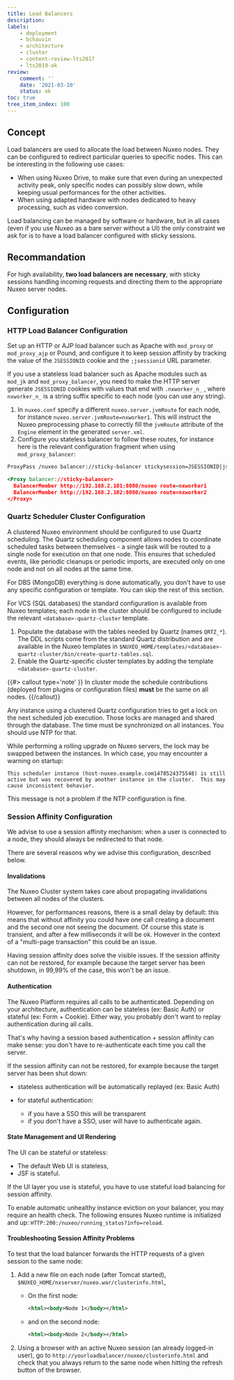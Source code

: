```yaml
---
title: Load Balancers
description: 
labels:
    - deployment
    - bchauvin
    - architecture
    - cluster
    - content-review-lts2017
    - lts2019-ok
review:
    comment: ''
    date: '2021-03-10'
    status: ok
toc: true
tree_item_index: 100
---
```


## Concept

Load balancers are used to allocate the load between Nuxeo nodes. They can be configured to redirect particular queries to specific nodes. This can be interesting in the following use cases:
- When using Nuxeo Drive, to make sure that even during an unexpected activity peak, only specific nodes can possibly slow down, while keeping usual performances for the other activities.
- When using adapted hardware with nodes dedicated to heavy processing, such as video conversion.

Load balancing can be managed by software or hardware, but in all cases (even if you use Nuxeo as a bare server without a UI) the only constraint we ask for is to have a load balancer configured with sticky sessions.

## Recommandation

For high availability, **two load balancers are necessary**, with sticky sessions handling incoming requests and directing them to the appropriate Nuxeo server nodes.

## Configuration

### HTTP Load Balancer Configuration

Set up an HTTP or AJP load balancer such as Apache with `mod_proxy` or `mod_proxy_ajp` or Pound, and configure it to keep session affinity by tracking the value of the `JSESSIONID` cookie and the `;jsessionid` URL parameter.

If you use a stateless load balancer such as Apache modules such as `mod_jk` and `mod_proxy_balancer`, you need to make the HTTP server generate `JSESSIONID` cookies with values that end with `.nxworker_n_` , where `nxworker_n_` is a string suffix specific to each node (you can use any string).

1.  In `nuxeo.conf` specify a different `nuxeo.server.jvmRoute` for each node, for instance `nuxeo.server.jvmRoute=nxworker1`.
    This will instruct the Nuxeo preprocessing phase to correctly fill the `jvmRoute` attribute of the `Engine` element in the generated `server.xml`.
2.  Configure you stateless balancer to follow these routes, for instance here is the relevant configuration fragment when using `mod_proxy_balancer`:

```xml
ProxyPass /nuxeo balancer://sticky-balancer stickysession=JSESSIONID|jsessionid  nofailover=On

<Proxy balancer://sticky-balancer>
  BalancerMember http://192.168.2.101:8080/nuxeo route=nxworker1
  BalancerMember http://192.168.2.102:8080/nuxeo route=nxworker2
</Proxy>

```

### Quartz Scheduler Cluster Configuration

A clustered Nuxeo environment should be configured to use Quartz scheduling. The Quartz scheduling component allows nodes to coordinate scheduled tasks between themselves - a single task will be routed to a single node for execution on that one node. This ensures that scheduled events, like periodic cleanups or periodic imports, are executed only on one node and not on all nodes at the same time.

For DBS (MongoDB) everything is done automatically, you don't have to use any specific configuration or template. You can skip the rest of this section.

For VCS (SQL databases) the standard configuration is available from Nuxeo templates; each node in the cluster should be configured to include the relevant `<database>-quartz-cluster` template.

1.  Populate the database with the tables needed by Quartz (names `QRTZ_*`).
    The DDL scripts come from the standard Quartz distribution and are available in the Nuxeo templates in `$NUXEO_HOME/templates/<database>-quartz-cluster/bin/create-quartz-tables.sql`.
2.  Enable the Quartz-specific cluster templates by adding the template `<database>-quartz-cluster`.

{{#> callout type='note' }}
In cluster mode the schedule contributions (deployed from plugins or configuration files) **must** be the same on all nodes.
{{/callout}}

Any instance using a clustered Quartz configuration tries to get a lock on the next scheduled job execution. Those locks are managed and shared through the database.
The time must be synchronized on all instances. You should use NTP for that.

While performing a rolling upgrade on Nuxeo servers, the lock may be swapped between the instances. In which case, you may encounter a warning on startup:
```
This scheduler instance (host-nuxeo.example.com1478524375548) is still active but was recovered by another instance in the cluster.  This may cause inconsistent behavior.
```
This message is not a problem if the NTP configuration is fine.

### Session Affinity Configuration

We advise to use a session affinity mechanism: when a user is connected to a node, they should always be redirected to that node.

There are several reasons why we advise this configuration, described below.

#### Invalidations

The Nuxeo Cluster system takes care about propagating invalidations between all nodes of the clusters.

However, for performances reasons, there is a small delay by default: this means that without affinity you could have one call creating a document and the second one not seeing the document. Of course this state is transient, and after a few milliseconds it will be ok. However in the context of a "multi-page transaction" this could be an issue.

Having session affinity does solve the visible issues. If the session affinity can not be restored, for example because the target server has been shutdown, in 99,99% of the case, this won't be an issue.

#### Authentication

The Nuxeo Platform requires all calls to be authenticated. Depending on your architecture, authentication can be stateless (ex: Basic Auth) or stateful (ex: Form + Cookie). Either way, you probably don't want to replay authentication during all calls.

That's why having a session based authentication + session affinity can make sense: you don't have to re-authenticate each time you call the server.

If the session affinity can not be restored, for example because the target server has been shut down:

*   stateless authentication will be automatically replayed (ex: Basic Auth)
*   for stateful authentication:

    *   if you have a SSO this will be transparent
    *   if you don't have a SSO, user will have to authenticate again.

#### State Management and UI Rendering

The UI can be stateful or stateless:

*   The default Web UI is stateless,
*   JSF is stateful.

If the UI layer you use is stateful, you have to use stateful load balancing for session affinity.



To enable automatic unhealthy instance eviction on your balancer, you may require an health check.
The following ensures Nuxeo runtime is initialized and up: `HTTP:200:/nuxeo/running_status?info=reload`.

#### Troubleshooting Session Affinity Problems

To test that the load balancer forwards the HTTP requests of a given session to the same node:

1.  Add a new file on each node (after Tomcat started), `$NUXEO_HOME/nxserver/nuxeo.war/clusterinfo.html`,

    *   On the first node:

        ```xml
        <html><body>Node 1</body></html>

        ```

    *   and on the second node:

        ```xml
        <html><body>Node 2</body></html>

        ```

2.  Using a browser with an active Nuxeo session (an already logged-in user), go to `http://yourloadbalancer/nuxeo/clusterinfo.html` and check that you always return to the same node when hitting the refresh button of the browser.

